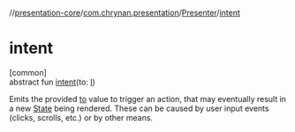 //[presentation-core](../../../index.md)/[com.chrynan.presentation](../index.md)/[Presenter](index.md)/[intent](intent.md)

# intent

[common]\
abstract fun [intent](intent.md)(to: [I](index.md))

Emits the provided [to](../-intent/index.md) value to trigger an action, that may eventually result in a new [State](../-state/index.md) being rendered. These can be caused by user input events (clicks, scrolls, etc.) or by other means.

